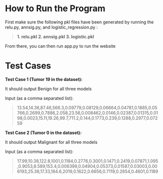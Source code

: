 # How to Run the Program

First make sure the following pkl files have been generated by running the relu.py, annsig.py, and logistic_regression.py :

> **1. relu.pkl**
> **2. annsig.pkl**
> **3. logistic.pkl**


From there, you can then run app.py to run the website

# Test Cases

**Test Case 1 (Tumor 19 in the dataset):** 

It should output Benign for all three models

Input (as a comma separated list): 

> 13.54,14.36,87.46,566.3,0.09779,0.08129,0.06664,0.04781,0.1885,0.05766,0.2699,0.7886,2.058,23.56,0.008462,0.0146,0.02387,0.01315,0.0198,0.0023,15.11,19.26,99.7,711.2,0.144,0.1773,0.239,0.1288,0.2977,0.07259


**Test Case 2 (Tumor 0 in the dataset):**

It should output Malignant for all three models

Input (as a comma separated list):

> 17.99,10.38,122.8,1001,0.1184,0.2776,0.3001,0.1471,0.2419,0.07871,1.095,0.9053,8.589,153.4,0.006399,0.04904,0.05373,0.01587,0.03003,0.006193,25.38,17.33,184.6,2019,0.1622,0.6656,0.7119,0.2654,0.4601,0.1189
